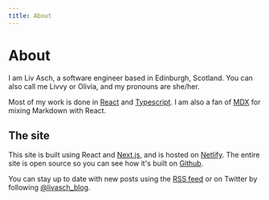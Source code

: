 ```yaml
---
title: About
---
```


# About

I am Liv Asch, a software engineer based in Edinburgh, Scotland. You can also
call me Livvy or Olivia, and my pronouns are she/her.

Most of my work is done in [React](https://reactjs.org) and
[Typescript](https://www.typescriptlang.org). I am also a fan of
[MDX](https://mdxjs.com) for mixing Markdown with React.

## The site

This site is built using React and [Next.js](https://nextjs.org), and is hosted
on [Netlify](https://netlify.com). The entire site is open source so you can see
how it's built on [Github](https://github.com/olivvysaur/livasch.com).

You can stay up to date with new posts using the [RSS feed](/atom.xml) or on
Twitter by following [@livasch_blog](https://twitter.com/livasch_blog).
